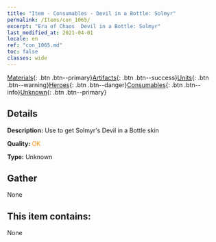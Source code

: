 ```yaml
---
title: "Item - Consumables - Devil in a Bottle: Solmyr"
permalink: /Items/con_1065/
excerpt: "Era of Chaos  Devil in a Bottle: Solmyr"
last_modified_at: 2021-04-01
locale: en
ref: "con_1065.md"
toc: false
classes: wide
---
```

 [Materials](/Items/){: .btn .btn--primary}[Artifacts](/Items/Artifacts/){: .btn .btn--success}[Units](/Items/Units/){: .btn .btn--warning}[Heroes](/Items/Heroes/){: .btn .btn--danger}[Consumables](/Items/Consumables/){: .btn .btn--info}[Unknown](/Items/Unknown/){: .btn .btn--primary}

## Details
 **Description:** Use to get Solmyr's Devil in a Bottle skin

 **Quality:** <span style="color: #FF8C00">OK</span>

 **Type:** Unknown

## Gather

  None

## This item contains:

  None

